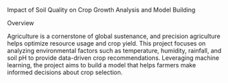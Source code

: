 Impact of Soil Quality on Crop Growth Analysis and Model Building

Overview

Agriculture is a cornerstone of global sustenance, and precision agriculture helps optimize resource usage and crop yield. This project focuses on analyzing environmental factors such as temperature, humidity, rainfall, and soil pH to provide data-driven crop recommendations. Leveraging machine learning, the project aims to build a model that helps farmers make informed decisions about crop selection.
